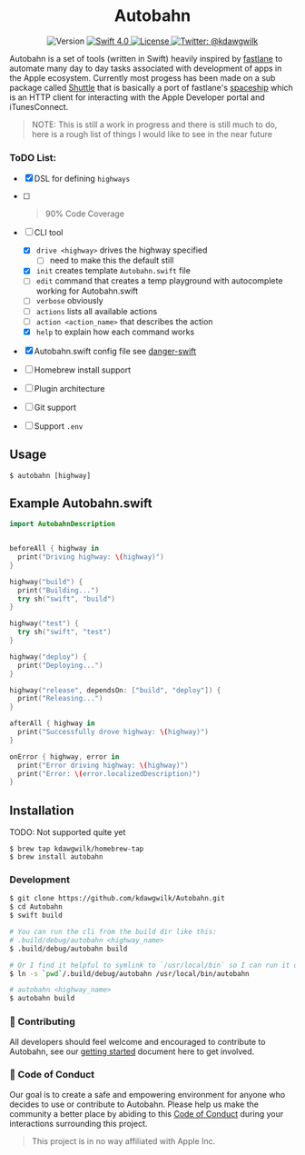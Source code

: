 
<h1 align="center">Autobahn</h1>

<p align="center">
    <!-- <a href="https://travis-ci.org/kdawgwilk/Autobahn/branches">
        <img src="https://img.shields.io/travis/kdawgwilk/Autobahn.svg" alt="Travis status" />
    </a> -->
    <!-- <a href="https://travis-ci.org/kdawgwilk/Autobahn/branches">
        <img src="https://img.shields.io/circleci/project/github/kdawgwilk/Autobahn.svg" alt="CircleCI status" />
    </a> -->
    <!-- <a href=""> -->
        <!-- <img src="https://img.shields.io/codecov/c/github/kdawgwilk/Autobahn.svg" alt="Code coverage" /> -->
    <!-- </a> -->
    <img src="https://img.shields.io/badge/version-0.1.0-blue.svg" alt="Version" />
    <a href="https://swift.org">
        <img src="http://img.shields.io/badge/swift-4.0-brightgreen.svg" alt="Swift 4.0">
    </a>
    <!-- <a href="https://kdawgwilk.github.com/autobahn/docs">
        <img src="http://img.shields.io/badge/read_the-docs-lightgrey.svg" alt="Docs">
    </a> -->
    <a href="https://github.com/kdawgwilk/Autobahn/blob/master/LICENSE">
        <img src="https://img.shields.io/badge/license-MIT-green.svg" alt="License" />
    </a>
    <a href="https://twitter.com/kdawgwilk">
        <img src="https://img.shields.io/badge/contact-@Kdawgwilk-blue.svg" alt="Twitter: @kdawgwilk" />
    </a>
</p>

Autobahn is a set of tools (written in Swift) heavily inspired by [fastlane](https://github.com/fastlane/fastlane) to automate many day to day tasks associated with development of apps in the Apple ecosystem.  Currently most progess has been made on a sub package called [Shuttle](https://github.com/kdawgwilk/Shuttle) that is basically a port of fastlane's [spaceship](https://github.com/fastlane/fastlane/tree/master/spaceship) which is an HTTP client for interacting with the Apple Developer portal and iTunesConnect.

>NOTE: This is still a work in progress and there is still much to do, here is a rough list of things I would like to see in the near future

### ToDO List:

- [x] DSL for defining `highways`
- [ ] >90% Code Coverage
- [ ] CLI tool
  - [x] `drive <highway>` drives the highway specified
    - [ ] need to make this the default still
  - [x] `init` creates template `Autobahn.swift` file
  - [ ] `edit` command that creates a temp playground with autocomplete working for Autobahn.swift
  - [ ] `verbose` obviously
  - [ ] `actions` lists all available actions
  - [ ] `action <action_name>` that describes the action
  - [x] `help` to explain how each command works
- [x] Autobahn.swift config file see [danger-swift](https://github.com/danger/danger-swift)
- [ ] Homebrew install support
- [ ] Plugin architecture
- [ ] Git support
- [ ] Support `.env`


## Usage

```
$ autobahn [highway]
```

## Example Autobahn.swift

```swift
import AutobahnDescription


beforeAll { highway in
  print("Driving highway: \(highway)")
}

highway("build") {
  print("Building...")
  try sh("swift", "build")
}

highway("test") {
  try sh("swift", "test")
}

highway("deploy") {
  print("Deploying...")
}

highway("release", dependsOn: ["build", "deploy"]) {
  print("Releasing...")
}

afterAll { highway in
  print("Successfully drove highway: \(highway)")
}

onError { highway, error in
  print("Error driving highway: \(highway)")
  print("Error: \(error.localizedDescription)")
}
```

## Installation

TODO: Not supported quite yet

```
$ brew tap kdawgwilk/homebrew-tap
$ brew install autobahn
```

### Development

```sh
$ git clone https://github.com/kdawgwilk/Autobahn.git
$ cd Autobahn
$ swift build

# You can run the cli from the build dir like this:
# .build/debug/autobahn <highway_name>
$ .build/debug/autobahn build

# Or I find it helpful to symlink to `/usr/local/bin` so I can run it directly
$ ln -s `pwd`/.build/debug/autobahn /usr/local/bin/autobahn

# autobahn <highway_name>
$ autobahn build
```

### 🚀 Contributing

All developers should feel welcome and encouraged to contribute to Autobahn, see our [getting started](/CONTRIBUTING.md) document here to get involved.

### 💙 Code of Conduct

Our goal is to create a safe and empowering environment for anyone who decides to use or contribute to Autobahn. Please help us make the community a better place by abiding to this [Code of Conduct](/CODE_OF_CONDUCT.md) during your interactions surrounding this project.

> This project is in no way affiliated with Apple Inc.